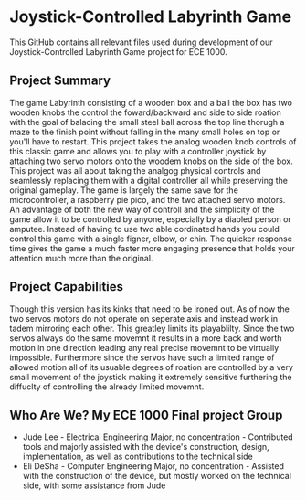 # Joystick-Controlled Labyrinth Game
This GitHub contains all relevant files used during development of our Joystick-Controlled Labyrinth Game project for ECE 1000.
## Project Summary
The game Labyrinth consisting of a wooden box and a ball the box has two wooden knobs the control the foward/backward and side to side roation with the goal of balacing the small steel ball across the top line thorugh a maze to the finish point without falling in the many small holes on top or you'll have to restart. This project takes the analog wooden knob controls of this classic game and allows you to play with a controller joystick by attaching two servo motors onto the woodem knobs on the side of the box. This project was all about taking the analgog physical controls and seamlessly replacing them with a digital controller all while preserving the original gameplay. The game is largely the same save for the microcontroller, a raspberry pie pico, and the two attached servo motors. An advantage of both the new way of controll and the simplicity of the game allow it to be controlled by anyone, especially by a diabled person or amputee. Instead of having to use two able cordinated hands you could control this game with a single figner, elbow, or chin. The quicker response time gives the game a much faster more engaging presence that holds your attention much more than the original.
## Project Capabilities
Though this version has its kinks that need to be ironed out. As of now the two servos motors do not operate on seperate axis and instead work in tadem mirroring each other. This greatley limits its playablilty. Since the two servos always do the same movemnt it results in a more back and worth motion in one direction leading any real precise movemnt to be virtually impossible. Furthermore since the servos have such a limited range of allowed motion all of its usuable degrees of roation are controlled by a very small movement of the joystick making it extremely sensitive furthering the diffuclty of controlling the already limited movemnt.
## Who Are We? My ECE 1000 Final project Group
* Jude Lee - Electrical Engineering Major, no concentration - Contributed tools and majorly assisted with the device's construction, design, implementation, as well as contributions to the technical side
* Eli DeSha - Computer Engineering Major, no concentration - Assisted with the construction of the device, but mostly worked on the technical side, with some assistance from Jude
